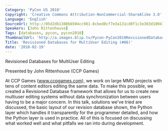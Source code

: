 ```yaml
---
Category: 'PyCon US 2010'
Copyright: 'Creative Commons Attribution-NonCommercial-ShareAlike 3.0'
Language: 'English'
SourceUrl: http://05d2db1380b6504cc981-8cbed8cf7e3a131cd8f1c3e383d10041.r93.cf2.rackcdn.com/pycon-us-2010/344_revisioned-databases-for-multiuser-editing-86.m4v
Speakers: [John Rittenhouse]
Tags: [databases, pycon, pycon2010]
ThumbnailUrl: 'http://a.images.blip.tv/Pycon-PyCon2010RevisionedDatabasesForMultiUserEditing86189.png'
Title: 'Revisioned Databases for MultiUser Editing (#86)'
date: '2010-02-19'
---
```

Revisioned Databases for MultiUser Editing

  
Presented by John Rittenhouse (CCP Games)

  
At CCP Games (www.ccpgames.com), we work on large MMO projects with tens of
content editors editing the same data. To make this possible, we created a
Revisioned Database framework that allows for us to create new multiuser
editing systems without data synchronization between users having to be a
major concern. In this talk, solutions we've tried are discussed, the basic
layout of our revision database shown, the Python layer which handles it
transparently for the programmer detailed, and how the Python layer is used in
practice. All of this is focused on discussing what worked well and what
pitfalls we ran into during development.
